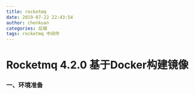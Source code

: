 ```yaml
---
title: rocketmq
date: 2019-07-22 22:43:54
author: chenkuan
categories: 后端
tags: rocketmq 中间件
---
```


# Rocketmq 4.2.0 基于Docker构建镜像


### 一、环境准备


